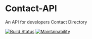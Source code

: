 # Contact-API


An API for developers Contact Directory


[![Build Status](https://travis-ci.org/makozi/SendIT-.svg?branch=master)](https://travis-ci.org/makozi/SendIT-)
[![Maintainability](https://api.codeclimate.com/v1/badges/470a72818d7f1c6f0dbd/maintainability)](https://codeclimate.com/github/makozi/Contact-API/maintainability)
